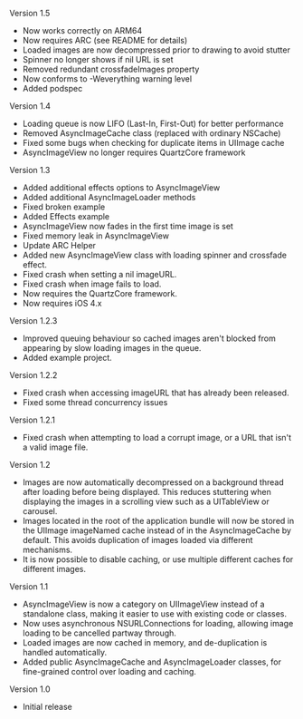 Version 1.5

- Now works correctly on ARM64
- Now requires ARC (see README for details)
- Loaded images are now decompressed prior to drawing to avoid stutter
- Spinner no longer shows if nil URL is set
- Removed redundant crossfadeImages property
- Now conforms to -Weverything warning level
- Added podspec

Version 1.4

- Loading queue is now LIFO (Last-In, First-Out) for better performance
- Removed AsyncImageCache class (replaced with ordinary NSCache)
- Fixed some bugs when checking for duplicate items in UIImage cache
- AsyncImageView no longer requires QuartzCore framework

Version 1.3

- Added additional effects options to AsyncImageView
- Added additional AsyncImageLoader methods
- Fixed broken example
- Added Effects example
- AsyncImageView now fades in the first time image is set
- Fixed memory leak in AsyncImageView
- Update ARC Helper
- Added new AsyncImageView class with loading spinner and crossfade effect.
- Fixed crash when setting a nil imageURL.
- Fixed crash when image fails to load.
- Now requires the QuartzCore framework.
- Now requires iOS 4.x

Version 1.2.3

- Improved queuing behaviour so cached images aren't blocked from appearing by slow loading images in the queue.
- Added example project.

Version 1.2.2

- Fixed crash when accessing imageURL that has already been released.
- Fixed some thread concurrency issues

Version 1.2.1

- Fixed crash when attempting to load a corrupt image, or a URL that isn't a valid image file.

Version 1.2

- Images are now automatically decompressed on a background thread after loading before being displayed. This reduces stuttering when displaying the images in a scrolling view such as a UITableView or carousel.
- Images located in the root of the application bundle will now be stored in the UIImage imageNamed cache instead of in the AsyncImageCache by default. This avoids duplication of images loaded via different mechanisms.
- It is now possible to disable caching, or use multiple different caches for different images.

Version 1.1

- AsyncImageView is now a category on UIImageView instead of a standalone class, making it easier to use with existing code or classes.
- Now uses asynchronous NSURLConnections for loading, allowing image loading to be cancelled partway through.
- Loaded images are now cached in memory, and de-duplication is handled automatically.
- Added public AsyncImageCache and AsyncImageLoader classes, for fine-grained control over loading and caching.

Version 1.0

- Initial release